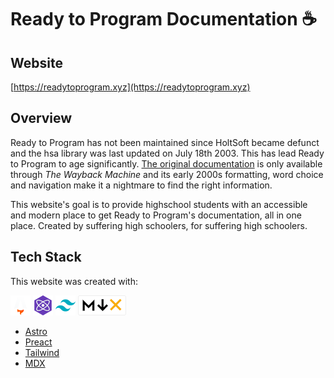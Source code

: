 # Ready to Program Documentation ☕

## Website

[https://readytoprogram.xyz](https://readytoprogram.xyz)

## Overview

Ready to Program has not been maintained since HoltSoft became defunct and the hsa library was last updated on July 18th 2003. This has lead Ready to Program to age significantly. [The original documentation](https://web.archive.org/web/20070622130456/http://www.holtsoft.com/java/hsa_package.html) is only available through *The Wayback Machine* and its early 2000s formatting, word choice and navigation make it a nightmare to find the right information.


This website's goal is to provide highschool students with an accessible and modern place to get Ready to Program's documentation, all in one place. Created by suffering high schoolers, for suffering high schoolers.

## Tech Stack

This website was created with:

![astro logo](./stack%20logos/astro.png)
![preact logo](./stack%20logos/preact.png)
![tailwind logo](./stack%20logos/tailwind.png)
![mdx logo](./stack%20logos/mdx.png)

- [Astro](https://astro.build)
- [Preact](https://preactjs.com/)
- [Tailwind](https://tailwindcss.com/)
- [MDX](https://mdxjs.com/)

